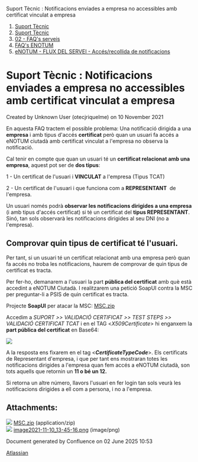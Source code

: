 Suport Tècnic : Notificacions enviades a empresa no accessibles amb certificat vinculat a empresa  

1.  [Suport Tècnic](index.md)
2.  [Suport Tècnic](13893782.md)
3.  [02 - FAQ's serveis](26313393.md)
4.  [FAQ's ENOTUM](28705561.md)
5.  [eNOTUM - FLUX DEL SERVEI - Accés/recollida de notificacions](28706661.md)

Suport Tècnic : Notificacions enviades a empresa no accessibles amb certificat vinculat a empresa
=================================================================================================

Created by Unknown User (otecjriquelme) on 10 November 2021

En aquesta FAQ tractem el possible problema: Una notificació dirigida a una **empresa** i amb tipus d'accés **certificat** però quan un usuari fa accés a eNOTUM ciutadà amb certificat vinculat a l'empresa no observa la notificació.

Cal tenir en compte que quan un usuari té un **certificat relacionat amb una empresa**, aquest pot ser de **dos tipus**:

1 - Un certificat de l'usuari i **VINCULAT** a l'empresa (Tipus TCAT)

2 - Un certificat de l'usuari i que funciona com a **REPRESENTANT**  de l'empresa.

Un usuari només podrà **observar les notificacions dirigides a una empresa** (i amb tipus d'accés certificat) si té un certificat del **tipus REPRESENTANT**. Sinó, tan sols observarà les notificacions dirigides al seu DNI (no a l'empresa).

  

Comprovar quin tipus de certificat té l'usuari.
-----------------------------------------------

Per tant, si un usuari té un certificat relacionat amb una empresa però quan fa accés no troba les notificacions, haurem de comprovar de quin tipus de certificat es tracta.

Per fer-ho, demanarem a l'usuari la part **pública del certificat** amb què està accedint a eNOTUM Ciutadà. I realitzarem una petició SoapUI contra la MSC per preguntar-li a PSIS de quin certificat es tracta.

Projecte **SoapUI** per atacar la MSC: [MSC.zip](attachments/64979115/64979116.zip)

Accedim a _SUPORT >> VALIDACIÓ CERTIFICAT >> TEST STEPS >> VALIDACIÓ CERTIFICAT TCAT_ i en el TAG <_X509Certificate_\> hi enganxem la **part pública del certificat** en Base64:

![](attachments/64979115/64979117.png)

  

A la resposta ens fixarem en el tag <_**CertificateTypeCode**_\>. Els certificats de Representant d'empresa, i que per tant ens mostraran totes les notificacions dirigides a l'empresa quan fem accés a eNOTUM ciutadà, son tots aquells que retornin un **11 o bé un 12.**

Si retorna un altre número, llavors l'usuari en fer login tan sols veurà les notificacions dirigides a ell com a persona, i no a l'empresa.

  

  

Attachments:
------------

![](images/icons/bullet_blue.gif) [MSC.zip](attachments/64979115/64979116.zip) (application/zip)  
![](images/icons/bullet_blue.gif) [image2021-11-10\_13-45-16.png](attachments/64979115/64979117.png) (image/png)  

Document generated by Confluence on 02 June 2025 10:53

[Atlassian](http://www.atlassian.com/)